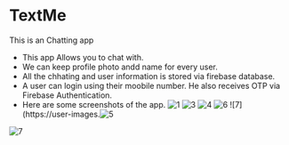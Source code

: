 # TextMe
This is an Chatting app
* This app Allows you to chat with.
* We can keep profile photo andd name for every user.
* All the chhating and user information is stored via firebase database.
* A user can login using their moobile number. He also receives OTP via Firebase Authentication.
* Here are some screenshots of the app.
![1](https://user-images.githubusercontent.com/124857610/221346523-791e419d-87d6-4335-8b65-c6060d1955ec.jpg)
![3](https://user-images.githubusercontent.com/124857610/221346526-aacf328d-7ad6-4642-b88c-8524eba3a394.jpg)
![4](https://user-images.githubusercontent.com/124857610/221346529-559f6508-71fa-403d-8770-5f6ca0d1a787.jpg)
![6](https://user-images.githubusercontent.com/124857610/221346530-a9c32d1d-bce9-4a9b-a966-a1544fcd83a5.jpg)
![7](https://user-images.![5](https://user-images.githubusercontent.com/124857610/221346550-b82afe3a-5157-48a2-a87f-5770c94e780f.jpg)

![7](https://user-images.githubusercontent.com/124857610/221346577-f419378d-70e7-4b5a-bde1-71e34eda3f71.jpg)
